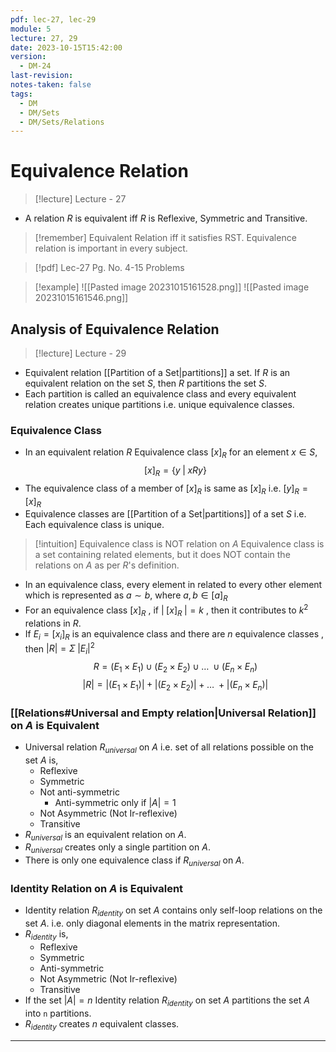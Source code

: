 ```yaml
---
pdf: lec-27, lec-29
module: 5
lecture: 27, 29
date: 2023-10-15T15:42:00
version:
  - DM-24
last-revision: 
notes-taken: false
tags:
  - DM
  - DM/Sets
  - DM/Sets/Relations
---
```

# Equivalence Relation

> [!lecture] Lecture - 27

- A relation $R$ is equivalent iff $R$ is Reflexive, Symmetric and Transitive.

> [!remember] Equivalent Relation iff it satisfies RST.
> Equivalence relation is important in every subject.

> [!pdf] Lec-27 Pg. No. 4-15
> Problems


> [!example] ![[Pasted image 20231015161528.png]]
> ![[Pasted image 20231015161546.png]]


## Analysis of Equivalence Relation

> [!lecture] Lecture - 29

- Equivalent relation [[Partition of a Set|partitions]] a set. If $R$ is an equivalent relation on the set $S$, then $R$ partitions the set $S$. 
- Each partition is called an equivalence class and every equivalent relation creates unique partitions i.e. unique equivalence classes.

### Equivalence Class
- In an equivalent relation $R$ Equivalence class $[x]_R$ for an element $x \in S$, 
$$
[x]_R = \{y \; | \; xRy\}
$$
- The equivalence class of a member of $[x]_R$ is same as $[x]_R$ i.e. $[y]_R = [x]_R$
- Equivalence classes are [[Partition of a Set|partitions]] of a set $S$ i.e. Each equivalence class is unique.

> [!intuition] Equivalence class is NOT relation on $A$
> Equivalence class is a set containing related elements, but it does NOT contain the relations on $A$ as per $R$'s definition.

- In an equivalence class, every element in related to every other element which is represented as $a \sim b$, where $a, b \in [a]_R$
- For an equivalence class $[x]_R$ , if $|\;[x]_R\;| = k$ , then it contributes to $k^2$ relations in $R$.
- If $E_i = [x_i]_R$ is an equivalence class and there are $n$ equivalence classes , then $|R| = \Sigma \; \lvert E_i\lvert ^2$
$$
R = (E_1 \times E_1)\; \cup \; (E_2 \times E_2) \; \cup \; \ldots \; \cup (E_n \times E_n)
$$
$$
\lvert R \lvert = \lvert (E_1 \times E_1) \lvert \; + \; \lvert (E_2 \times E_2) \lvert \; + \; \ldots \; + \lvert (E_n \times E_n) \lvert
$$

### [[Relations#Universal and Empty relation|Universal Relation]] on $A$ is Equivalent
- Universal relation $R_{universal}$ on $A$ i.e. set of all relations possible on the set $A$ is, 
	- Reflexive
	- Symmetric
	- Not anti-symmetric
		- Anti-symmetric only if $|A| = 1$
	- Not Asymmetric (Not Ir-reflexive)
	- Transitive
- $R_{universal}$ is an equivalent relation on $A$.
- $R_{universal}$ creates only a single partition on $A$. 
- There is only one equivalence class if $R_{universal}$ on $A$.

### Identity Relation on $A$ is Equivalent
- Identity relation $R_{identity}$ on set $A$ contains only self-loop relations on the set $A$. i.e. only diagonal elements in the matrix representation.
- $R_{identity}$ is, 
	- Reflexive
	- Symmetric
	- Anti-symmetric
	- Not Asymmetric (Not Ir-reflexive)
	- Transitive
- If the set $|A| = n$ Identity relation $R_{identity}$ on set $A$ partitions the set $A$ into `n` partitions.
- $R_{identity}$ creates $n$ equivalent classes. 



---

